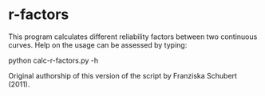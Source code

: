 # r-factors

This program calculates different reliability factors
between two continuous curves. Help on the usage can
be assessed by typing:


python calc-r-factors.py -h

Original authorship of this version of the script by Franziska Schubert (2011).
